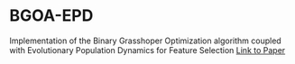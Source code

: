 # BGOA-EPD
Implementation of the Binary Grasshoper Optimization algorithm coupled with Evolutionary Population Dynamics for Feature Selection 
[Link to Paper](https://www.sciencedirect.com/science/article/pii/S0950705117306159)
